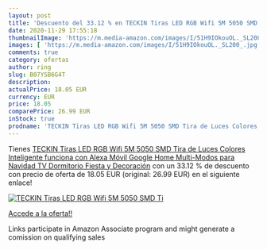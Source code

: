 ```yaml
---
layout: post
title: 'Descuento del 33.12 % en TECKIN Tiras LED RGB Wifi 5M 5050 SMD Ti'
date: 2020-11-29 17:55:18
thumbnailImage: 'https://m.media-amazon.com/images/I/51H9IOkouOL._SL200_.jpg'
images: [ 'https://m.media-amazon.com/images/I/51H9IOkouOL._SL200_.jpg' ]
comments: true
category: ofertas
author: ring
slug: B07YSB6G4T
description:
actualPrice: 18.05 EUR
currency: EUR
price: 18.05
comparePrice: 26.99 EUR
inStock: true
prodname: 'TECKIN Tiras LED RGB Wifi 5M 5050 SMD Tira de Luces Colores Inteligente funciona con Alexa Móvil Google Home Multi-Modos para Navidad TV Dormitorio Fiesta y Decoración'
---
```


Tienes [TECKIN Tiras LED RGB Wifi 5M 5050 SMD Tira de Luces Colores Inteligente funciona con Alexa Móvil Google Home Multi-Modos para Navidad TV Dormitorio Fiesta y Decoración](https://www.amazon.es/dp/B07YSB6G4T/?tag=tolees-21) con un 33.12 % de descuento con precio de oferta de 18.05 EUR (original: 26.99 EUR) en el siguiente enlace!

[![TECKIN Tiras LED RGB Wifi 5M 5050 SMD Ti](https://m.media-amazon.com/images/I/51H9IOkouOL._SL200_.jpg)](https://www.amazon.es/dp/B07YSB6G4T/?tag=tolees-21)

[Accede a la oferta!!](https://www.amazon.es/dp/B07YSB6G4T/?tag=tolees-21)

Links participate in Amazon Associate program and might generate a comission on qualifying sales


